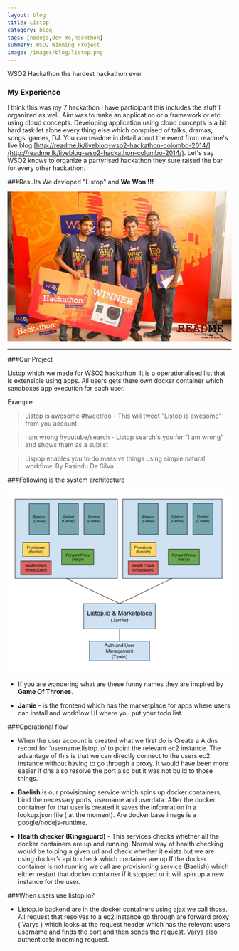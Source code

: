 ```yaml
---
layout: blog
title: Listop
category: blog
tags: [nodejs,dev me,hackthon]  
summery: WSO2 Winning Project
image: /images/blog/listop.png
---
```


WSO2 Hackathon the hardest hackathon ever

### My Experience
I think this was my 7 hackathon I have participant this includes the stuff I organized as well. Aim was to make an application or a framework or etc using cloud concepts. Developing application using cloud concepts is a bit hard task let alone every thing else which comprised of talks, dramas, songs, games, DJ. You can readme in detail about the event from readme's live blog [http://readme.lk/liveblog-wso2-hackathon-colombo-2014/](http://readme.lk/liveblog-wso2-hackathon-colombo-2014/). Let's say WSO2 knows to organize a partyrised hackathon they sure raised the bar for every other hackathon.


###Results
We devloped "Listop" and **We Won !!!**

![](/images/blog/wso2hackthon.jpg " ")

---

###Our Project

Listop which we made for WSO2 hackathon. It is a operationalised list that is extensible using apps. All users gets there own docker container which sandboxes app execution for each user.



Example

> Listop is awesome #tweet/do - This will tweet "Listop is awesome" from you account

> I am wrong #youtube/search - Listop search's you for "I am wrong" and shows them as a sublist


>Lispop enables you to do massive things using simple natural workflow.   By Pasindu De Silva


###Following is the system architecture

![system architecture](/images/blog/listopdiagram.png "system architecture")

* If you are wondering what are these funny names they are inspired by **Game Of Thrones**.


* **Jamie** - is the frontend which has the marketplace for apps where users can install and workflow UI where you put your todo list.


###Operational flow

*	When the user account is created what we first do is 
Create a A dns record for ‘username.listop.io’ to point the relevant ec2 instance. The advantage of this is that we can directly connect to the users ec2 instance without having to go through a proxy. It would have been more easier if dns also resolve the port also but it was not build to those things.

*	**Baelish** is our provisioning service which spins up docker containers, bind the necessary ports, username and userdata. After the docker container for that user is created it saves the information in a lookup.json file ( at the moment). Are docker base image is a google/nodejs-runtime.

*	**Health checker (Kingsguard)** - This services checks whether all the docker containers are up and running. Normal way of health checking would be to ping a given url and check whether it exists but we are using docker’s api to check which container are up.If the docker container is not running we call are provisioning service (Baelish) which either restart that docker container if it stopped or it will spin up a new instance for the user.


###When users use listop.io?

*	Listop.io backend are in the docker containers using ajax we call those. All request that resolves to a ec2 instance go through are forward proxy ( Varys ) which looks at the request header which has the relevant users username and finds the port and then sends the request. Varys also authenticate incoming request.


